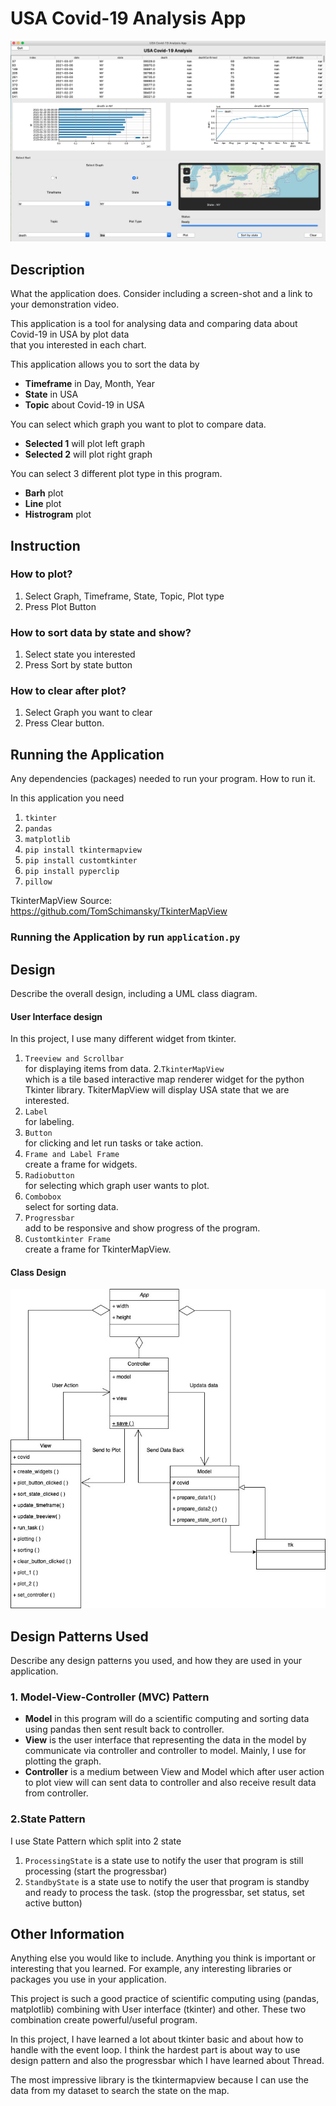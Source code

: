 # USA Covid-19 Analysis App
![Covid Project UML](USA%20Covid-19%20Analysis%20App%20Preview.png)

## Description
What the application does.  Consider including a screen-shot and a link to your demonstration video.

This application is a tool for analysing data and comparing data about Covid-19 in USA by plot data<br>
that you interested in each chart. 

This application allows you to sort the data by 

- **Timeframe** in Day, Month, Year
- **State** in USA
- **Topic** about Covid-19 in USA


You can select which graph you want to plot to compare data.

- **Selected 1** will plot left graph
- **Selected 2** will plot right graph

You can select 3 different plot type in this program.

- **Barh** plot
- **Line** plot
- **Histrogram** plot

## Instruction
### How to plot?
1. Select Graph, Timeframe, State, Topic, Plot type
2. Press Plot Button

### How to sort data by state and show?
1. Select state you interested
2. Press Sort by state button

### How to clear after plot?
1. Select Graph you want to clear
2. Press Clear button.

## Running the Application
Any dependencies (packages) needed to run your program. How to run it.

In this application you need 
1. ```tkinter```
2. ```pandas```
3. ```matplotlib```
4. ```pip install tkintermapview```
5. ```pip install customtkinter```
6. ```pip install pyperclip```
7. ```pillow```

TkinterMapView Source:  https://github.com/TomSchimansky/TkinterMapView
### Running the Application by run ```application.py```


## Design
Describe the overall design, including a UML class diagram.

#### User Interface design
In this project, I use many different widget from tkinter.

1. ```Treeview and Scrollbar```<br> for displaying items from data.
2.```TkinterMapView``` <br> which is a tile based interactive map renderer widget for the python Tkinter library.
   TkiterMapView will display USA state that we are interested.
3. ```Label``` <br> for labeling.
4. ```Button``` <br> for clicking and let run tasks or take action.
5. ```Frame and Label Frame``` <br> create a frame for widgets.
6. ```Radiobutton``` <br> for selecting which graph user wants to plot.
7. ```Combobox``` <br> select for sorting data.
8. ```Progressbar``` <br> add to be responsive and show progress of the program.
9. ```Customtkinter Frame``` <br> create a frame for TkinterMapView.

#### Class Design
![Covid Project UML](Covid%20Project%20UML.jpg)


## Design Patterns Used
Describe any design patterns you used, and how they are used in your application.

### 1. Model-View-Controller (MVC) Pattern<br/>
- **Model** in this program will do a scientific computing and sorting data using pandas then sent result back to controller. 
- **View** is the user interface that representing the data in the model by communicate via controller and controller to model. Mainly, I use for plotting the graph.
- **Controller** is a medium between View and Model which after user action to plot view will can sent data to controller and also receive result data from controller.

### 2.State Pattern
I use State Pattern which split into 2 state 
1. ```ProcessingState``` is a state use to notify the user that program is still processing (start the progressbar)
2. ```StandbyState``` is a state use to notify the user that program is standby and ready to process the task.
   (stop the progressbar, set status, set active button)

 
## Other Information
Anything else you would like to include.  Anything you think is important or interesting that you learned.  For example, any interesting libraries or packages you use in your application.

This project is such a good practice of scientific computing using (pandas, matplotlib) combining with
User interface (tkinter) and other. These two combination create powerful/useful program.

In this project, I have learned a lot about tkinter basic and about how to handle with the event loop.
I think the hardest part is about way to use design pattern and also the progressbar which I have learned about Thread.

The most impressive library is the tkintermapview because I can use the data from my dataset to search the state on the map.
